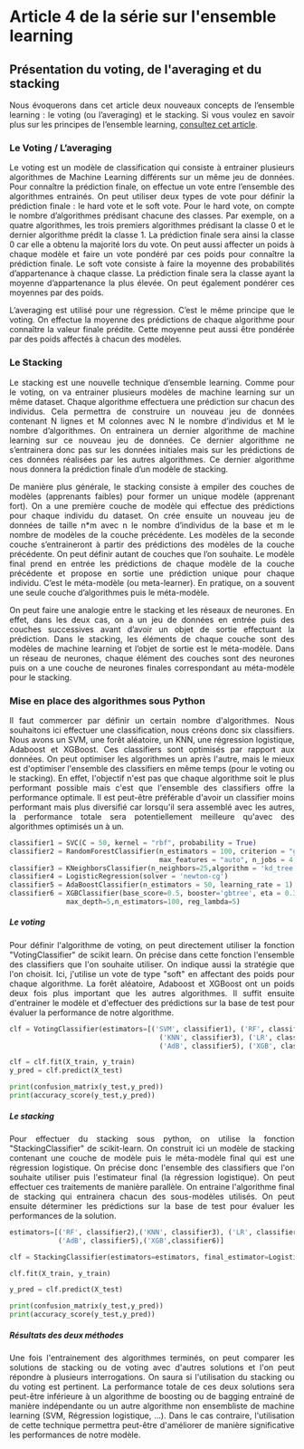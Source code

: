 # Article 4 de la série sur l'ensemble learning
## Présentation du voting, de l'averaging et du stacking

<p align="justify">
Nous évoquerons dans cet article deux nouveaux concepts de l’ensemble learning : le voting (ou l’averaging) et le stacking. 
Si vous voulez en savoir plus sur les principes de l’ensemble learning, 
<a href="https://github.com/Teywa-OZIOL/Article_Data_Science_Katalyse_IS/blob/main/Articles/Serie_1_Article_1_Introduction_Ensemble_Learning.md">consultez cet article</a>.
</p>

### Le Voting / L’averaging 

<p align="justify">
Le voting est un modèle de classification qui consiste à entrainer plusieurs algorithmes de Machine Learning différents sur un même jeu de données. Pour connaître la prédiction finale, on effectue un vote entre l’ensemble des algorithmes entrainés. On peut utiliser deux types de vote pour définir la prédiction finale : le hard vote et le soft vote. Pour le hard vote, on compte le nombre d’algorithmes prédisant chacune des classes. Par exemple, on a quatre algorithmes, les trois premiers algorithmes prédisant la classe 0 et le dernier algorithme prédit la classe 1. La prédiction finale sera ainsi la classe 0 car elle a obtenu la majorité lors du vote. On peut aussi affecter un poids à chaque modèle et faire un vote pondéré par ces poids pour connaître la prédiction finale. Le soft vote consiste à faire la moyenne des probabilités d’appartenance à chaque classe. La prédiction finale sera la classe ayant la moyenne d’appartenance la plus élevée. On peut également pondérer ces moyennes par des poids. 
</p>  

<p align="justify">
L’averaging est utilisé pour une régression. C’est le même principe que le voting. On effectue la moyenne des prédictions de chaque algorithme pour connaître la valeur finale prédite. Cette moyenne peut aussi être pondérée par des poids affectés à chacun des modèles. 
</p>  

### Le Stacking

<p align="justify">
Le stacking est une nouvelle technique d’ensemble learning. Comme pour le voting, on va entrainer plusieurs modèles de machine learning sur un même dataset. Chaque algorithme effectuera une prédiction sur chacun des individus. Cela permettra de construire un nouveau jeu de données contenant N lignes et M colonnes avec N le nombre d’individus et M le nombre d’algorithmes. On entrainera un dernier algorithme de machine learning sur ce nouveau jeu de données. Ce dernier algorithme ne s’entrainera donc pas sur les données initiales mais sur les prédictions de ces données réalisées par les autres algorithmes. Ce dernier algorithme nous donnera la prédiction finale d’un modèle de stacking.
</p>

<p align="justify">
De manière plus générale, le stacking consiste à empiler des couches de modèles (apprenants faibles) pour former un unique modèle (apprenant fort). On a une première couche de modèle qui effectue des prédictions pour chaque individu du dataset. On crée ensuite un nouveau jeu de données de taille n*m avec n le nombre d’individus de la base et m le nombre de modèles de la couche précédente. Les modèles de la seconde couche s’entraineront à partir des prédictions des modèles de la couche précédente. On peut définir autant de couches que l’on souhaite. Le modèle final prend en entrée les prédictions de chaque modèle de la couche précédente et propose en sortie une prédiction unique pour chaque individu. C’est le méta-modèle (ou meta-learner). En pratique, on a souvent une seule couche d’algorithmes puis le méta-modèle.
</p>

<p align="justify">
On peut faire une analogie entre le stacking et les réseaux de neurones. En effet, dans les deux cas, on a un jeu de données en entrée puis des couches successives avant d’avoir un objet de sortie effectuant la prédiction. Dans le stacking, les éléments de chaque couche sont des modèles de machine learning et l’objet de sortie est le méta-modèle. Dans un réseau de neurones, chaque élément des couches sont des neurones puis on a une couche de neurones finales correspondant au méta-modèle pour le stacking.
</p>

### Mise en place des algorithmes sous Python

<p align="justify">
Il faut commercer par définir un certain nombre d'algorithmes. Nous souhaitons ici effectuer une classification, nous créons donc six classifiers. Nous avons un SVM, une forêt aléatoire, un KNN, une régression logistique, Adaboost et XGBoost. Ces classifiers sont optimisés par rapport aux données. On peut optimiser les algorithmes un après l'autre, mais le mieux est d'optimiser l'ensemble des classifiers en même temps (pour le voting ou le stacking). En effet, l'objectif n'est pas que chaque algorithme soit le plus performant possible mais c'est que l'ensemble des classifiers offre la performance optimale. Il est peut-être préférable d'avoir un classifier moins performant mais plus diversifié car lorsqu'il sera assemblé avec les autres, la performance totale sera potentiellement meilleure qu'avec des algorithmes optimisés un à un.
</p>

```python
classifier1 = SVC(C = 50, kernel = "rbf", probability = True)
classifier2 = RandomForestClassifier(n_estimators = 100, criterion = "gini", max_depth = 10,
                                     max_features = "auto", n_jobs = 4, random_state = 1000)
classifier3 = KNeighborsClassifier(n_neighbors=25,algorithm = 'kd_tree',n_jobs=4) 
classifier4 = LogisticRegression(solver = 'newton-cg')
classifier5 = AdaBoostClassifier(n_estimators = 50, learning_rate = 1)
classifier6 = XGBClassifier(base_score=0.5, booster='gbtree', eta = 0.3, gamma=5,
              max_depth=5,n_estimators=100, reg_lambda=5)
````

##### Le voting

<p align="justify">
Pour définir l'algorithme de voting, on peut directement utiliser la fonction "VotingClassifier" de scikit learn. On précise dans cette fonction l'ensemble des classifiers que l'on souhaite utiliser. On indique aussi la stratégie que l'on choisit. Ici, j'utilise un vote de type "soft" en affectant des poids pour chaque algorithme. La forêt aléatoire, Adaboost et XGBoost ont un poids deux fois plus important que les autres algorithmes. Il suffit ensuite d'entrainer le modèle et d'effectuer des prédictions sur la base de test pour évaluer la performance de notre algorithme.
</p>

```python
clf = VotingClassifier(estimators=[('SVM', classifier1), ('RF', classifier2), 
                                     ('KNN', classifier3), ('LR', classifier4),
                                     ('AdB', classifier5), ('XGB', classifier6)], voting='soft',weights=[1,2,1,1,2,2])

clf = clf.fit(X_train, y_train)
y_pred = clf.predict(X_test)

print(confusion_matrix(y_test,y_pred))
print(accuracy_score(y_test,y_pred))
````

##### Le stacking

<p align="justify">
Pour effectuer du stacking sous python, on utilise la fonction "StackingClassifier" de scikit-learn. On construit ici un modèle de stacking contenant une couche de modèle puis le méta-modèle final qui est une régression logistique. On précise donc l'ensemble des classifiers que l'on souhaite utiliser puis l'estimateur final (la régression logistique). On peut effectuer ces traitements de manière parallèle. On entraine l'algorithme final de stacking qui entrainera chacun des sous-modèles utilisés. On peut ensuite déterminer les prédictions sur la base de test pour évaluer les performances de la solution.
</p>

```python
estimators=[('RF', classifier2),('KNN', classifier3), ('LR', classifier4),
            ('AdB', classifier5),('XGB',classifier6)]

clf = StackingClassifier(estimators=estimators, final_estimator=LogisticRegression(solver = 'newton-cg'), verbose = 2, n_jobs = 4)

clf.fit(X_train, y_train)

y_pred = clf.predict(X_test)

print(confusion_matrix(y_test,y_pred))
print(accuracy_score(y_test,y_pred))
````

##### Résultats des deux méthodes

<p align="justify">
Une fois l'entrainement des algorithmes terminés, on peut comparer les solutions de stacking ou de voting avec d'autres solutions et l'on peut répondre à plusieurs interrogations. On saura si l'utilisation du stacking ou du voting est pertinent. La performance totale de ces deux solutions sera peut-être inférieure à un algorithme de boosting ou de bagging entrainé de manière indépendante ou un autre algorithme non ensembliste de machine learning (SVM, Régression logistique, ...). Dans le cas contraire, l'utilisation de cette technique permettra peut-être d'améliorer de manière significative les performances de notre modèle.
</p>
